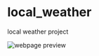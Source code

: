 # local_weather
local weather project

![webpage preview](https://github.com/piecesofreg09/localweather/blob/master/weather.png)
